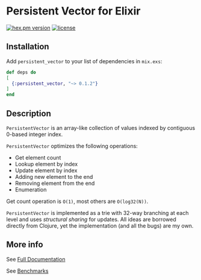 # Persistent Vector for Elixir
[![hex.pm version](https://img.shields.io/hexpm/v/persistent_vector.svg)](https://hex.pm/packages/persistent_vector)
[![license](https://img.shields.io/hexpm/l/persistent_vector.svg)](LICENSE.md)

## Installation

Add `persistent_vector` to your list of dependencies in `mix.exs`:

```elixir
def deps do
[
  {:persistent_vector, "~> 0.1.2"}
]
end
```

## Description

`PersistentVector` is an array-like collection of values indexed by contiguous 0-based integer index.

`PersistentVector` optimizes the following operations:
* Get element count
* Lookup element by index
* Update element by index
* Adding new element to the end
* Removing element from the end
* Enumeration

Get count operation is `O(1)`, most others are `O(log32(N))`.

`PersistentVector` is implemented as a trie with 32-way branching at each level and uses *structural sharing* for updates.
All ideas are borrowed directly from Clojure, yet the implementation (and all the bugs) are my own.

## More info

See [Full Documentation](https://hexdocs.pm/persistent_vector)

See [Benchmarks](https://hexdocs.pm/persistent_vector/benchmarks.html)
